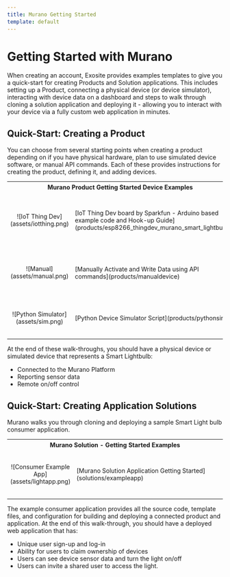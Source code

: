```yaml
---
title: Murano Getting Started
template: default
---
```


# Getting Started with Murano
When creating an account, Exosite provides examples templates to give you a quick-start for creating Products and Solution applications.  This includes setting up a Product, connecting a physical device (or device simulator), interacting with device data on a dashboard and steps to walk through cloning a solution application and deploying it - allowing you to interact with your device via a fully custom web application in minutes.

## Quick-Start: Creating a Product
You can choose from several starting points when creating a product depending on if you have physical hardware, plan to use simulated device software, or manual API commands.   Each of these provides instructions for creating the product, defining it, and adding devices.

<table width="100%">
    <tr>
      <th colspan="2" style="font-weight: bold;">Murano Product Getting Started Device Examples</th>
    </tr>
    <tr>
        <td style="text-align: center;">![IoT Thing Dev](assets/iotthing.png)</td>
        <td style="width:80%;padding-top:40px;padding-bottom:40px;">[IoT Thing Dev board by Sparkfun - Arduino based example code and Hook-up Guide](products/esp8266_thingdev_murano_smart_lightbulb)</td>
    </tr>
    <tr>
        <td style="text-align: center;">![Manual](assets/manual.png)</td>
        <td style="width:80%;padding-top:40px;padding-bottom:40px;">[Manually Activate and Write Data using API commands](products/manualdevice)</td>
    </tr>
    <tr>
        <td style="text-align: center;">![Python Simulator](assets/sim.png)</td>
        <td style="width:80%;padding-top:40px;padding-bottom:40px;">[Python Device Simulator Script](products/pythonsim)</td>
    </tr>
</table>

At the end of these walk-throughs, you should have a physical device or simulated device that represents a Smart Lightbulb:
 * Connected to the Murano Platform
 * Reporting sensor data
 * Remote on/off control


## Quick-Start: Creating Application Solutions
Murano walks you through cloning and deploying a sample Smart Light bulb consumer application.  

<table width="100%">
    <tr>
      <th colspan="2" style="font-weight: bold;">Murano Solution - Getting Started Examples</th>
    </tr>
    <tr>
        <td style="text-align: center;">![Consumer Example App](assets/lightapp.png)</td>
        <td style="width:80%;padding-top:40px;padding-bottom:40px;">[Murano Solution Application Getting Started](solutions/exampleapp)</td>
    </tr>
</table>    

The example consumer application provides all the source code, template files, and configuration for building and deploying a connected product and application.  At the end of this walk-through, you should have a deployed web application that has:
 * Unique user sign-up and log-in
 * Ability for users to claim ownership of devices
 * Users can see device sensor data and turn the light on/off
 * Users can invite a shared user to access the light.  
